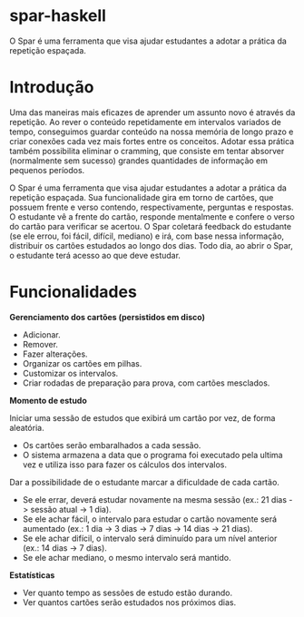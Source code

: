 # spar-haskell
O Spar é uma ferramenta que visa ajudar estudantes a adotar a prática da repetição espaçada.

# Introdução
  Uma das maneiras mais eficazes de aprender um assunto novo é através da repetição. Ao rever o conteúdo repetidamente em intervalos variados de tempo, conseguimos guardar conteúdo na nossa memória de longo prazo e criar conexões cada vez mais fortes entre os conceitos. Adotar essa prática também possibilita eliminar o cramming, que consiste em tentar absorver (normalmente sem sucesso) grandes quantidades de informação em pequenos períodos. 

O Spar é uma ferramenta que visa ajudar estudantes a adotar a prática da repetição espaçada. Sua funcionalidade gira em torno de cartões, que possuem frente e verso contendo, respectivamente, perguntas e respostas. O estudante vê a frente do cartão, responde mentalmente e confere o verso do cartão para verificar se acertou. O Spar coletará feedback do estudante (se ele errou, foi fácil, difícil, mediano) e irá, com base nessa informação, distribuir os cartões estudados ao longo dos dias. Todo dia, ao abrir o Spar, o estudante terá acesso ao que deve estudar.

# Funcionalidades

**Gerenciamento dos cartões (persistidos em disco)**
* Adicionar.
* Remover.
* Fazer alterações.
* Organizar os cartões em pilhas.
* Customizar os intervalos.
* Criar rodadas de preparação para prova, com cartões mesclados.

**Momento de estudo**

Iniciar uma sessão de estudos que exibirá um cartão por vez, de forma aleatória.
* Os cartões serão embaralhados a cada sessão.
* O sistema armazena a data que o programa foi executado pela ultima vez e utiliza isso para fazer os cálculos dos intervalos.

Dar a possibilidade de o estudante marcar a dificuldade de cada cartão.
* Se ele errar, deverá estudar novamente na mesma sessão (ex.: 21 dias -> sessão atual -> 1 dia).
* Se ele achar fácil, o intervalo para estudar o cartão novamente será aumentado (ex.: 1 dia -> 3 dias -> 7 dias -> 14 dias -> 21 dias).
* Se ele achar difícil, o intervalo será diminuído para um nível anterior (ex.: 14 dias -> 7 dias). 
* Se ele achar mediano, o mesmo intervalo será mantido. 

**Estatísticas**

* Ver quanto tempo as sessões de estudo estão durando.
* Ver quantos cartões serão estudados nos próximos dias.
